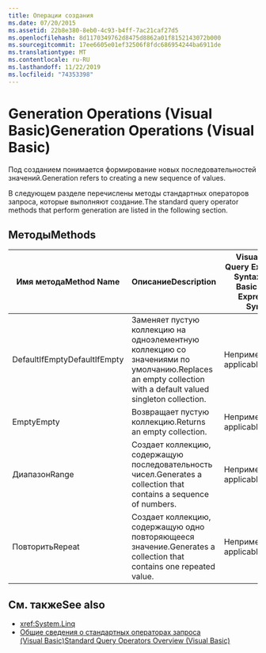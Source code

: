 ```yaml
---
title: Операции создания
ms.date: 07/20/2015
ms.assetid: 22b8e380-8eb0-4c93-b4ff-7ac21caf27d5
ms.openlocfilehash: 8d1170349762d8475d8862a01f8152143072b000
ms.sourcegitcommit: 17ee6605e01ef32506f8fdc686954244ba6911de
ms.translationtype: MT
ms.contentlocale: ru-RU
ms.lasthandoff: 11/22/2019
ms.locfileid: "74353398"
---
```

# <a name="generation-operations-visual-basic"></a><span data-ttu-id="9ebcc-102">Generation Operations (Visual Basic)</span><span class="sxs-lookup"><span data-stu-id="9ebcc-102">Generation Operations (Visual Basic)</span></span>
<span data-ttu-id="9ebcc-103">Под созданием понимается формирование новых последовательностей значений.</span><span class="sxs-lookup"><span data-stu-id="9ebcc-103">Generation refers to creating a new sequence of values.</span></span>  
  
 <span data-ttu-id="9ebcc-104">В следующем разделе перечислены методы стандартных операторов запроса, которые выполняют создание.</span><span class="sxs-lookup"><span data-stu-id="9ebcc-104">The standard query operator methods that perform generation are listed in the following section.</span></span>  
  
## <a name="methods"></a><span data-ttu-id="9ebcc-105">Методы</span><span class="sxs-lookup"><span data-stu-id="9ebcc-105">Methods</span></span>  
  
|<span data-ttu-id="9ebcc-106">Имя метода</span><span class="sxs-lookup"><span data-stu-id="9ebcc-106">Method Name</span></span>|<span data-ttu-id="9ebcc-107">Описание</span><span class="sxs-lookup"><span data-stu-id="9ebcc-107">Description</span></span>|<span data-ttu-id="9ebcc-108">Visual Basic Query Expression Syntax</span><span class="sxs-lookup"><span data-stu-id="9ebcc-108">Visual Basic Query Expression Syntax</span></span>|<span data-ttu-id="9ebcc-109">Дополнительные сведения</span><span class="sxs-lookup"><span data-stu-id="9ebcc-109">More Information</span></span>|  
|-----------------|-----------------|------------------------------------------|----------------------|  
|<span data-ttu-id="9ebcc-110">DefaultIfEmpty</span><span class="sxs-lookup"><span data-stu-id="9ebcc-110">DefaultIfEmpty</span></span>|<span data-ttu-id="9ebcc-111">Заменяет пустую коллекцию на одноэлементную коллекцию со значениями по умолчанию.</span><span class="sxs-lookup"><span data-stu-id="9ebcc-111">Replaces an empty collection with a default valued singleton collection.</span></span>|<span data-ttu-id="9ebcc-112">Неприменимо.</span><span class="sxs-lookup"><span data-stu-id="9ebcc-112">Not applicable.</span></span>|<xref:System.Linq.Enumerable.DefaultIfEmpty%2A?displayProperty=nameWithType><br /><br /> <xref:System.Linq.Queryable.DefaultIfEmpty%2A?displayProperty=nameWithType>|  
|<span data-ttu-id="9ebcc-113">Empty</span><span class="sxs-lookup"><span data-stu-id="9ebcc-113">Empty</span></span>|<span data-ttu-id="9ebcc-114">Возвращает пустую коллекцию.</span><span class="sxs-lookup"><span data-stu-id="9ebcc-114">Returns an empty collection.</span></span>|<span data-ttu-id="9ebcc-115">Неприменимо.</span><span class="sxs-lookup"><span data-stu-id="9ebcc-115">Not applicable.</span></span>|<xref:System.Linq.Enumerable.Empty%2A?displayProperty=nameWithType>|  
|<span data-ttu-id="9ebcc-116">Диапазон</span><span class="sxs-lookup"><span data-stu-id="9ebcc-116">Range</span></span>|<span data-ttu-id="9ebcc-117">Создает коллекцию, содержащую последовательность чисел.</span><span class="sxs-lookup"><span data-stu-id="9ebcc-117">Generates a collection that contains a sequence of numbers.</span></span>|<span data-ttu-id="9ebcc-118">Неприменимо.</span><span class="sxs-lookup"><span data-stu-id="9ebcc-118">Not applicable.</span></span>|<xref:System.Linq.Enumerable.Range%2A?displayProperty=nameWithType>|  
|<span data-ttu-id="9ebcc-119">Повторить</span><span class="sxs-lookup"><span data-stu-id="9ebcc-119">Repeat</span></span>|<span data-ttu-id="9ebcc-120">Создает коллекцию, содержащую одно повторяющееся значение.</span><span class="sxs-lookup"><span data-stu-id="9ebcc-120">Generates a collection that contains one repeated value.</span></span>|<span data-ttu-id="9ebcc-121">Неприменимо.</span><span class="sxs-lookup"><span data-stu-id="9ebcc-121">Not applicable.</span></span>|<xref:System.Linq.Enumerable.Repeat%2A?displayProperty=nameWithType>|  
  
## <a name="see-also"></a><span data-ttu-id="9ebcc-122">См. также</span><span class="sxs-lookup"><span data-stu-id="9ebcc-122">See also</span></span>

- <xref:System.Linq>
- [<span data-ttu-id="9ebcc-123">Общие сведения о стандартных операторах запроса (Visual Basic)</span><span class="sxs-lookup"><span data-stu-id="9ebcc-123">Standard Query Operators Overview (Visual Basic)</span></span>](../../../../visual-basic/programming-guide/concepts/linq/standard-query-operators-overview.md)
